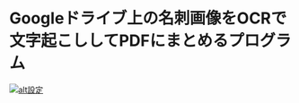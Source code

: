 # Googleドライブ上の名刺画像をOCRで文字起こししてPDFにまとめるプログラム

[![alt設定](http://img.youtube.com/vi/Lquo5fpPgh8/0.jpg)](https://www.youtube.com/watch?v=Lquo5fpPgh8)
